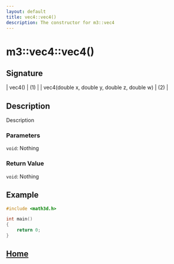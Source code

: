 ```yaml
---
layout: default
title: vec4::vec4()
description: The constructor for m3::vec4
---
```


# m3::vec4::vec4()

## Signature

| vec4() | \(1\) |
| vec4(double x, double y, double z, double w) | \(2\) |

## Description

Description

### Parameters

`void`: Nothing

### Return Value

`void`: Nothing

## Example

```c++
#include <math3d.h>

int main()
{
    return 0;
}
```

## [Home](https://developergy.github.io/math3d/)
